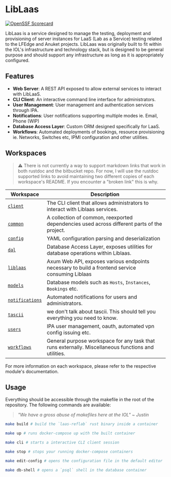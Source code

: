 # LibLaas

[![OpenSSF Scorecard](https://api.scorecard.dev/projects/github.com/anuket-project/laas-reflab/badge)](https://scorecard.dev/viewer/?uri=github.com/anuket-project/laas-reflab)

LibLaas is a service designed to manage the testing, deployment and provisioning of server instances for LaaS (Lab as a Service) testing related
to the LFEdge and Anuket projects. LibLaas was originally built to fit within the IOL's infrastructure and technology stack, but is designed
to be general purpose and should support any infrastructure as long as it is appropriately configured.

## Features

- **Web Server**: A REST API exposed to allow external services to interact with LibLaaS.
- **CLI Client**: An interactive command line interface for administrators.
- **User Management**: User management and authentication services through IPA.
- **Notifications**: User notifications supporting multiple modes ie. Email, Phone (WIP)
- **Database Access Layer**: Custom ORM designed specifically for LaaS.
- **Workflows**: Automated deployments of bookings, resource provisioning ie.
  Networks, Switches etc, IPMI configuration and other utilities.

## Workspaces

> :warning: There is not currently a way to support markdown links that work in both rustdoc and the bitbucket repo.
> For now, I will use the rustdoc supported links to avoid maintaining two different copies of each workspace's README.
> If you encounter a "broken link" this is why.

| Workspace         | Description                                                                                         |
| ----------------- | --------------------------------------------------------------------------------------------------- |
| [`client`]        | The CLI client that allows administrators to interact with Liblaas services.                        |
| [`common`]        | A collection of common, reexported dependencies used across different parts of the project.         |
| [`config`]        | YAML configuration parsing and deserialization                                                      |
| [`dal`]           | Database Access Layer, exposes utilities for database operations within Liblaas.                    |
| [`liblaas`]       | Axum Web API, exposes various endpoints necessary to build a frontend service consuming Liblaas     |
| [`models`]        | Database models such as `Hosts`, `Instances`, `Bookings` etc.                                       |
| [`notifications`] | Automated notifications for users and administrators.                                               |
| [`tascii`]        | we don't talk about tascii. This should tell you everything you need to know.                       |
| [`users`]         | IPA user management, oauth, automated vpn config issuing etc.                                       |
| [`workflows`]     | General purpose workspace for any task that runs externally. Miscellaneous functions and utilities. |

For more information on each workspace, please refer to the respective module's documentation.

## Usage

Everything should be accessible through the makefile in the root of the repository.
The following commands are available:

> _"We have a gross abuse of makefiles here at the IOL" ~ Justin_

```sh
make build # build the `laas-reflab` rust binary inside a container

make up # runs docker-compose up with the built container

make cli # starts a interactive CLI client session

make stop # stops your running docker-compose containers

make edit-config # opens the configuration file in the default editor

make db-shell # opens a `psql` shell in the database container
```

[`client`]: ../client
[`common`]: ../common
[`config`]: ../config
[`dal`]: ../dal
[`liblaas`]: ../liblaas
[`models`]: ../models
[`notifications`]: ../notifications
[`tascii`]: ../tascii
[`users`]: ../users
[`workflows`]: ../workflows
[`laas-reflab`]: ../laas_reflab
[`liblaas`]: ../liblaas
